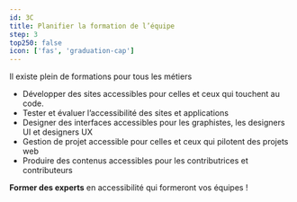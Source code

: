 ```yaml
---
id: 3C
title: Planifier la formation de l’équipe
step: 3
top250: false
icon: ['fas', 'graduation-cap']
---
```


Il existe plein de formations pour tous les métiers

* Développer des sites accessibles pour celles et ceux qui touchent au code.
* Tester et évaluer l’accessibilité des sites et applications
* Designer des interfaces accessibles pour les graphistes, les designers UI et designers UX
* Gestion de projet accessible pour celles et ceux qui pilotent des projets web
* Produire des contenus accessibles pour les contributrices et contributeurs

<strong>Former des experts</strong> en accessibilité qui formeront vos équipes !
